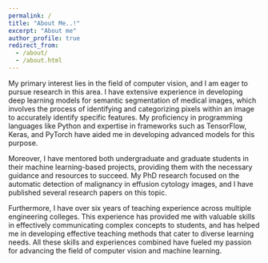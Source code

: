 ```yaml
---
permalink: /
title: "About Me..!"
excerpt: "About me"
author_profile: true
redirect_from: 
  - /about/
  - /about.html
---
```

<p align="justify">



My primary interest lies in the field of computer vision, and I am eager to pursue research in this area. I have extensive experience in developing deep learning models for semantic segmentation of medical images, which involves the process of identifying and categorizing pixels within an image to accurately identify specific features. My proficiency in programming languages like Python and expertise in frameworks such as TensorFlow, Keras, and PyTorch have aided me in developing advanced models for this purpose.

Moreover, I have mentored both undergraduate and graduate students in their machine learning-based projects, providing them with the necessary guidance and resources to succeed. My PhD research focused on the automatic detection of malignancy in effusion cytology images, and I have published several research papers on this topic.

Furthermore, I have over six years of teaching experience across multiple engineering colleges. This experience has provided me with valuable skills in effectively communicating complex concepts to students, and has helped me in developing effective teaching methods that cater to diverse learning needs. All these skills and experiences combined have fueled my passion for advancing the field of computer vision and machine learning.

</p>
